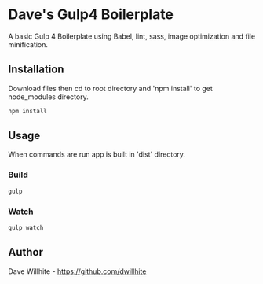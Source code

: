 # Dave's Gulp4 Boilerplate

A basic Gulp 4 Boilerplate using Babel, lint, sass, image optimization and file minification.

## Installation

Download files then cd to root directory and 'npm install' to get node_modules directory.

```bash
npm install
```

## Usage

When commands are run app is built in 'dist' directory.

### Build
```bash
gulp
```

### Watch
```bash
gulp watch
```

## Author
Dave Willhite - https://github.com/dwillhite